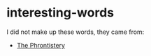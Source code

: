 interesting-words
=================

I did not make up these words, they came from:
* [The Phrontistery](http://www.phrontistery.info/ihlstart.html)
